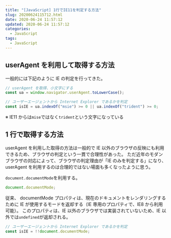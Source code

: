 ```yaml
---
title: "[JavaScript] 1行でIE11を判定する方法"
slug: 20200624115712.html
date: 2020-06-24 11:57:12
updated: 2020-06-24 11:57:12
categories:
  - JavaScript
tags:
  - JavaScript
---
```


## userAgent を利用して取得する方法

一般的には下記のように IE の判定を行ってきた。

```js
// userAgent を取得、小文字にする
const ua = window.navigator.userAgent.toLowerCase();

// ユーザーエージェントから Internet Explorer であるかを判定
const isIE = ua.indexOf("msie") >= 0 || ua.indexOf("trident") >= 0;
```

※ IE11 からは`mise`ではなく`trident`という文字になっている

## 1 行で取得する方法

userAgent を利用した取得の方法は一般的で IE 以外のブラウザの反映にも利用できるため、ブラウザの判定という一貫で合理性があった。
ただ近年のモダンブラウザの対応によって、ブラウザの判定理由が「IE のみを判定する」になり、userAgent を利用するのは合理的ではない場面も多くなったように思う。

`document.documentMode`を利用する。

```js
document.documentMode;
```

従来、 documentMode プロパティは、現在のドキュメントをレンダリングするために IE が使用するモードを返却する（IE 専用のプロパティで、IE8 から利用可能）。
このプロパティは、IE 以外のブラウザでは実装されていないため、IE 以外では`undefined`が返却される。

```js
// ユーザーエージェントから Internet Explorer であるかを判定
const isIE = !!document.documentMode;
```
